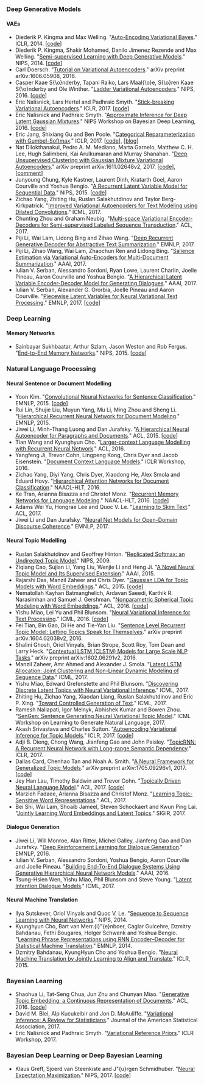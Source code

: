 ### Deep Generative Models
#### VAEs
- Diederik P. Kingma and Max Welling. "[Auto-Encoding Variational Bayes](https://arxiv.org/pdf/1312.6114.pdf)." ICLR, 2014. [[code](https://github.com/y0ast/VAE-TensorFlow)]
- Diederik P. Kingma, Shakir Mohamed, Danilo Jimenez Rezende and Max Welling. "[Semi-supervised Learning with Deep Generative Models](https://papers.nips.cc/paper/5352-semi-supervised-learning-with-deep-generative-models.pdf)." NIPS, 2014. [[code](https://github.com/dpkingma/nips14-ssl)]
- Carl Doersch. "[Tutorial on Variational Autoencoders](https://arxiv.org/pdf/1606.05908.pdf)." arXiv preprint arXiv:1606.05908, 2016.
- Casper Kaae S{\o}nderby, Tapani Raiko, Lars Maal{\o}e, S{\o}ren Kaae S{\o}nderby and Ole Winther. "[Ladder Variational Autoencoders](https://papers.nips.cc/paper/6275-ladder-variational-autoencoders.pdf)." NIPS, 2016. [[code](https://github.com/casperkaae/LVAE)]
- Eric Nalisnick, Lars Hertel and Padhraic Smyth. "[Stick-breaking Variational Autoencoders](https://arxiv.org/pdf/1605.06197.pdf)." ICLR, 2017. [[code](https://github.com/enalisnick/stick-breaking_dgms)]
- Eric Nalisnick and Padhraic Smyth. "[Approximate Inference for Deep Latent Gaussian Mixtures](http://bayesiandeeplearning.org/papers/BDL_20.pdf)." NIPS Workshop on Bayesian Deep Learning, 2016. [[code](https://github.com/enalisnick/mixture_density_VAEs)]
- Eric Jang, Shixiang Gu and Ben Poole. "[Categorical Reparameterization with Gumbel-Softmax](https://arxiv.org/pdf/1611.01144.pdf)." ICLR, 2017. [[code](https://github.com/ericjang/gumbel-softmax)], [[blog](http://blog.evjang.com/2016/11/tutorial-categorical-variational.html)]
- Nat Dilokthanakul, Pedro A. M. Mediano, Marta Garnelo, Matthew C. H. Lee, Hugh Salimbeni, Kai Arulkumaran and Murray Shanahan. "[Deep Unsupervised Clustering with Gaussian Mixture Variational Autoencoders](https://arxiv.org/pdf/1611.02648.pdf)." arXiv preprint arXiv:1611.02648v2, 2017. [[code](https://github.com/Nat-D/GMVAE)], [[comment](http://ruishu.io/2016/12/25/gmvae/)]
- Junyoung Chung, Kyle Kastner, Laurent Dinh, Kratarth Goel, Aaron Courville and Yoshua Bengio. "[A Recurrent Latent Variable Model for Sequential Data](https://papers.nips.cc/paper/5653-a-recurrent-latent-variable-model-for-sequential-data.pdf)." NIPS, 2015. [[code](https://github.com/jych/nips2015_vrnn)]
- Zichao Yang, Zhiting Hu, Ruslan Salakhutdinov and Taylor Berg-Kirkpatrick. "[Improved Variational Autoencoders for Text Modeling using Dilated Convolutions](http://proceedings.mlr.press/v70/yang17d/yang17d.pdf)." ICML, 2017.
- Chunting Zhou and Graham Neubig. "[Multi-space Variational Encoder-Decoders for Semi-supervised Labeled Sequence Transduction](http://aclweb.org/anthology/P17-1029)." ACL, 2017.
- Piji Li, Wai Lam, Lidong Bing and Zihao Wang. "[Deep Recurrent Generative Decoder for Abstractive Text Summarization](https://arxiv.org/pdf/1708.00625.pdf)." EMNLP, 2017.
- Piji Li, Zihao Wang, Wai Lam, Zhaochun Ren and Lidong Bing. "[Salience Estimation via Variational Auto-Encoders for Multi-Document Summarization](https://aaai.org/ocs/index.php/AAAI/AAAI17/paper/view/14613/14140)." AAAI, 2017.
- Iulian V. Serban, Alessandro Sordoni, Ryan Lowe, Laurent Charlin, Joelle Pineau, Aaron Courville and Yoshua Bengio. "[A Hierarchical Latent Variable Encoder-Decoder Model for Generating Dialogues](https://arxiv.org/pdf/1605.06069.pdf)." AAAI, 2017.
- Iulian V. Serban, Alexander G. Ororbia, Joelle Pineau and Aaron Courville. "[Piecewise Latent Variables for Neural Variational Text Processing](https://arxiv.org/pdf/1612.00377.pdf)." EMNLP, 2017. [[code](https://github.com/julianser/hred-latent-piecewise)]

### Deep Learning
#### Memory Networks
- Sainbayar Sukhbaatar, Arthur Szlam, Jason Weston and Rob Fergus. "[End-to-End Memory Networks](https://papers.nips.cc/paper/5846-end-to-end-memory-networks.pdf)." NIPS, 2015. [[code](https://github.com/carpedm20/MemN2N-tensorflow)]

### Natural Language Processing
#### Neural Sentence or Document Modelling
- Yoon Kim. "[Convolutional Neural Networks for Sentence Classification](http://www.aclweb.org/anthology/D14-1181)." EMNLP, 2015. [[code](https://github.com/yoonkim/CNN_sentence)]
- Rui Lin, Shujie Liu, Muyun Yang, Mu Li, Ming Zhou and Sheng Li. "[Hierarchical Recurrent Neural Network for Document Modeling](http://www.aclweb.org/anthology/D15-1106)." EMNLP, 2015.
- Jiwei Li, Minh-Thang Luong and Dan Jurafsky. "[A Hierarchical Neural Autoencoder for Paragraphs and Documents](http://aclweb.org/anthology/P/P15/P15-1107.pdf)." ACL, 2015. [[code](https://github.com/jiweil/Hierarchical-Neural-Autoencoder)]
- Tian Wang and Kyunghyun Cho. "[Larger-context Language Modelling with Recurrent Neural Network](http://aclweb.org/anthology/P/P16/P16-1125.pdf)." ACL, 2016.
- Yangfeng Ji, Trevor Cohn, Lingpeng Kong, Chris Dyer and Jacob Eisenstein. "[Document Context Language Models](https://arxiv.org/pdf/1511.03962.pdf)." ICLR Workshop, 2016.
- Zichao Yang, Diyi Yang, Chris Dyer, Xiaodong He, Alex Smola and Eduard Hovy. "[Hierarchical Attention Networks for Document Classification](https://www.cs.cmu.edu/~diyiy/docs/naacl16.pdf)." NAACL-HLT, 2016.
- Ke Tran, Arianna Bisazza and Christof Monz. "[Recurrent Memory Networks for Language Modeling](http://www.aclweb.org/anthology/N16-1036)." NAACL-HLT, 2016. [[code](https://github.com/ketranm/RMN)]
- Adams Wei Yu, Hongrae Lee and Quoc V. Le. "[Learning to Skim Text](http://aclweb.org/anthology/P17-1172)." ACL, 2017.
- Jiwei Li and Dan Jurafsky. "[Neural Net Models for Open-Domain Discourse Coherence](https://arxiv.org/pdf/1606.01545.pdf)." EMNLP, 2017.

#### Neural Topic Modelling
- Ruslan Salakhutdinov and Geoffrey Hinton. "[Replicated Softmax: an Undirected Topic Model](https://papers.nips.cc/paper/3856-replicated-softmax-an-undirected-topic-model.pdf)." NIPS, 2009.
- Ziqiang Cao, Sujian Li, Yang Liu, Wenjie Li and Heng Ji. "[A Novel Neural Topic Model and Its Supervised Extension](https://www.aaai.org/ocs/index.php/AAAI/AAAI15/paper/view/9303/9544)." AAAI, 2015.
- Rajarshi Das, Manzil Zaheer and Chris Dyer. "[Gaussian LDA for Topic Models with Word Embeddings](http://www.aclweb.org/anthology/P15-1077)." ACL, 2015. [[code](https://github.com/rajarshd/Gaussian_LDA)]
- Nematollah Kayhan Batmanghelich, Ardavan Saeedi, Karthik R. Narasimhan and Samuel J. Gershman. "[Nonparametric Spherical Topic Modeling with Word Embeddings](http://aclweb.org/anthology/P16-2087)." ACL, 2016. [[code](https://github.com/Ardavans/sHDP)]
- Yishu Miao, Lei Yu and Phil Blunsom. "[Neural Variational Inference for Text Processing](http://proceedings.mlr.press/v48/miao16.pdf)." ICML, 2016. [[code](https://github.com/ysmiao/nvdm)]
- Fei Tian, Bin Gao, Di He and Tie-Yan Liu. "[Sentence Level Recurrent Topic Model: Letting Topics Speak for Themselves](https://arxiv.org/pdf/1604.02038.pdf)." arXiv preprint arXiv:1604.02038v2, 2016.
- Shalini Ghosh, Oriol Vinyals, Brian Strope, Scott Roy, Tom Dean and Larry Heck. "[Contextual LSTM (CLSTM) Models for Large Scale NLP Tasks](https://arxiv.org/pdf/1602.06291.pdf)." arXiv preprint arXiv:1602.06291v2, 2016.
- Manzil Zaheer, Amr Ahmed and Alexander J. Smola. "[Latent LSTM Allocation: Joint Clustering and Non-Linear Dynamic Modeling of Sequence Data](http://proceedings.mlr.press/v70/zaheer17a/zaheer17a.pdf)." ICML, 2017.
- Yishu Miao, Edward Grefenstette and Phil Blunsom. "[Discovering Discrete Latent Topics with Neural Variational Inference](http://proceedings.mlr.press/v70/miao17a/miao17a.pdf)." ICML, 2017.
- Zhiting Hu, Zichao Yang, Xiaodan Liang, Ruslan Salakhutdinov and Eric P. Xing. "[Toward Controlled Generation of Text](http://proceedings.mlr.press/v70/hu17e/hu17e.pdf)." ICML, 2017.
- Ramesh Nallapati, Igor Melnyk, Abhishek Kumar and Bowen Zhou. "[SenGen: Sentence Generating Neural Variational Topic Model](https://arxiv.org/pdf/1708.00308.pdf)." ICML Workshop on Learning to Generate Natural Language, 2017.
- Akash Srivastava and Charles Sutton. "[Autoencoding Variational Inference for Topic Models](https://arxiv.org/pdf/1703.01488.pdf)." ICLR, 2017. [[code](https://github.com/akashgit/autoencoding_vi_for_topic_models)]
- Adji B. Dieng, Chong Wang, Jianfeng Gao and John Paisley. "[TopicRNN: A Recurrent Neural Network with Long-range Semantic Dependency](https://arxiv.org/pdf/1611.01702.pdf)." ICLR, 2017.
- Dallas Card, Chenhao Tan and Noah A. Smith. "[A Neural Framework for Generalized Topic Models](https://arxiv.org/pdf/1705.09296v1.pdf)." arXiv preprint arXiv:1705.09296v1, 2017. [[code](https://github.com/dallascard/neural_topic_models)]
- Jey Han Lau, Timothy Baldwin and Trevor Cohn. "[Topically Driven Neural Language Model](http://aclweb.org/anthology/P/P17/P17-1033.pdf)." ACL, 2017. [[code](https://github.com/jhlau/topically-driven-language-model)]
- Marzieh Fadaee, Arianna Bisazza and Christof Monz. "[Learning Topic-Sensitive Word Representations](http://www.aclweb.org/anthology/P/P17/P17-2070.pdf)." ACL, 2017.
- Bei Shi, Wai Lam, Shoaib Jameel, Steven Schockaert and Kwun Ping Lai. "[Jointly Learning Word Embeddings and Latent Topics](http://dl.acm.org/citation.cfm?id=3080806)." SIGIR, 2017.

#### Dialogue Generation
- Jiwei Li, Will Monroe, Alan Ritter, Michel Galley, Jianfeng Gao and Dan Jurafsky. "[Deep Reinforcement Learning for Dialogue Generation](https://aclweb.org/anthology/D16-1127)." EMNLP, 2016.
- Iulian V. Serban, Alessandro Sordoni, Yoshua Bengio, Aaron Courville and Joelle Pineau. "[Building End-To-End Dialogue Systems Using Generative Hierarchical Neural Network Models](https://arxiv.org/pdf/1507.04808.pdf)." AAAI, 2016.
- Tsung-Hsien Wen, Yishu Miao, Phil Blunsom and Steve Young. "[Latent Intention Dialogue Models](http://proceedings.mlr.press/v70/wen17a/wen17a.pdf)." ICML, 2017.

#### Neural Machine Translation
- Ilya Sutskever, Oriol Vinyals and Quoc V. Le. "[Sequence to Sequence Learning with Neural Networks](https://papers.nips.cc/paper/5346-sequence-to-sequence-learning-with-neural-networks.pdf)." NIPS, 2014.
- Kyunghyun Cho, Bart van Merr\.{i}\"{e}nboer, Caglar Gulcehre, Dzmitry Bahdanau, Fethi Bougares, Holger Schwenk and Yoshua Bengio. "[Learning Phrase Representations using RNN Encoder–Decoder for Statistical Machine Translation](http://www.aclweb.org/anthology/D14-1179)." EMNLP, 2014.
- Dzmitry Bahdanau, KyungHyun Cho and Yoshua Bengio. "[Neural Machine Translation by Jointly Learning to Align and Translate](https://arxiv.org/pdf/1409.0473.pdf)." ICLR, 2015.

### Bayesian Learning
- Shaohua Li, Tat-Seng Chua, Jun Zhu and Chunyan Miao. "[Generative Topic Embedding: a Continuous Representation of Documents](http://aclweb.org/anthology/P16-1063)." ACL, 2016. [[code](https://github.com/askerlee/topicvec)]
- David M. Blei, Alp Kucukelbir and Jon D. McAuliffe. "[Variational Inference: A Review for Statisticians](http://www.tandfonline.com/doi/pdf/10.1080/01621459.2017.1285773?needAccess=true)." Journal of the American Statistical Association, 2017.
- Eric Nalisnick and Padhraic Smyth. "[Variational Reference Priors](https://openreview.net/pdf?id=rJnjwsYde)." ICLR Workshop, 2017.

### Bayesian Deep Learning or Deep Bayesian Learning
- Klaus Greff, Sjoerd van Steenkiste and J\"{u}rgen Schmidhuber. "[Neural Expectation Maximization](https://arxiv.org/pdf/1708.03498.pdf)." NIPS, 2017. [[code](https://github.com/sjoerdvansteenkiste/Neural-EM)]

